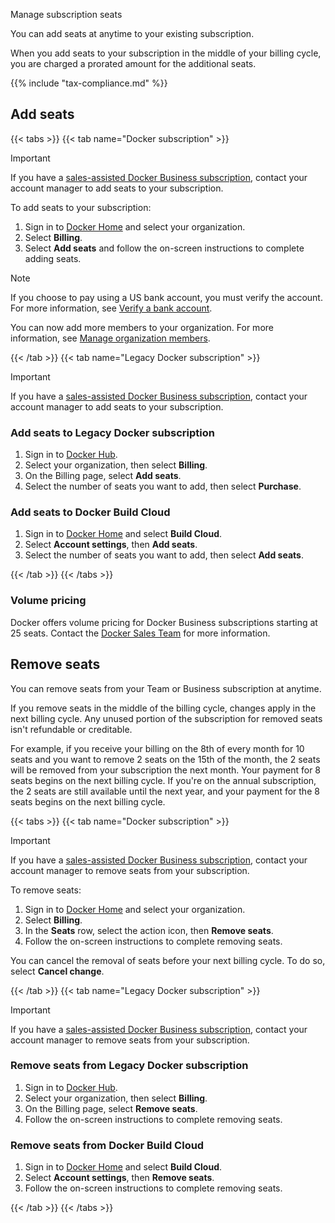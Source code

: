 Manage subscription seats


You can add seats at anytime to your existing subscription.

When you add seats to your subscription in the middle of your billing cycle, you are charged a prorated amount for the additional seats.

{{% include "tax-compliance.md" %}}

## Add seats

{{< tabs >}}
{{< tab name="Docker subscription" >}}

> [!IMPORTANT]
>
> If you have a [sales-assisted Docker Business subscription](details.md#sales-assisted), contact your account manager to add seats to your subscription.

To add seats to your subscription:

1. Sign in to [Docker Home](https://app.docker.com/) and select your
organization.
1. Select **Billing**.
1. Select **Add seats** and follow the on-screen instructions to complete
adding seats.

> [!NOTE]
>
> If you choose to pay using a US bank account, you must verify the account. For
> more information, see [Verify a bank account](manuals/billing/payment-method.md#verify-a-bank-account).

You can now add more members to your organization. For more information, see [Manage organization members](../admin/organization/members.md).

{{< /tab >}}
{{< tab name="Legacy Docker subscription" >}}

> [!IMPORTANT]
>
> If you have a [sales-assisted Docker Business subscription](details.md#sales-assisted), contact your account manager to add seats to your subscription.

### Add seats to Legacy Docker subscription

1. Sign in to [Docker Hub](https://hub.docker.com).
1. Select your organization, then select **Billing**.
1. On the Billing page, select **Add seats**.
1. Select the number of seats you want to add, then select **Purchase**.

### Add seats to Docker Build Cloud

1. Sign in to [Docker Home](https://app.docker.com) and select **Build Cloud**.
1. Select **Account settings**, then **Add seats**.
1. Select the number of seats you want to add, then select **Add seats**.

{{< /tab >}}
{{< /tabs >}}

### Volume pricing

Docker offers volume pricing for Docker Business subscriptions starting at 25 seats. Contact the [Docker Sales Team](https://www.docker.com/pricing/contact-sales/) for more information.

## Remove seats

You can remove seats from your Team or Business subscription at anytime.

If you remove seats in the middle of the billing cycle, changes apply in the next billing cycle. Any unused portion of the subscription for removed seats isn't refundable or creditable.

For example, if you receive your billing on the 8th of every month for 10 seats and you want to remove 2 seats on the 15th of the month, the 2 seats will be removed from your subscription the next month. Your payment for 8 seats begins on the next billing cycle. If you're on the annual subscription, the 2 seats are still available until the next year, and your payment for the 8 seats begins on the next billing cycle.

{{< tabs >}}
{{< tab name="Docker subscription" >}}

> [!IMPORTANT]
>
> If you have a [sales-assisted Docker Business subscription](details.md#sales-assisted), contact your account manager to remove seats from your subscription.

To remove seats:

1. Sign in to [Docker Home](https://app.docker.com/) and select your
organization.
1. Select **Billing**.
1. In the **Seats** row, select the action icon, then **Remove seats**.
1. Follow the on-screen instructions to complete removing seats.

You can cancel the removal of seats before your next billing cycle. To do so, select **Cancel change**.

{{< /tab >}}
{{< tab name="Legacy Docker subscription" >}}

> [!IMPORTANT]
>
> If you have a [sales-assisted Docker Business subscription](details.md#sales-assisted), contact your account manager to remove seats from your subscription.

### Remove seats from Legacy Docker subscription

1. Sign in to [Docker Hub](https://hub.docker.com).
1. Select your organization, then select **Billing**.
1. On the Billing page, select **Remove seats**.
1. Follow the on-screen instructions to complete removing seats.

### Remove seats from Docker Build Cloud

1. Sign in to [Docker Home](https://app.docker.com) and select **Build Cloud**.
1. Select **Account settings**, then **Remove seats**.
1. Follow the on-screen instructions to complete removing seats.

{{< /tab >}}
{{< /tabs >}}